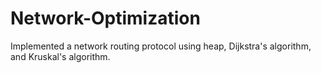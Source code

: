 # Network-Optimization
Implemented a network routing protocol using heap, Dijkstra's algorithm, and Kruskal's algorithm.
